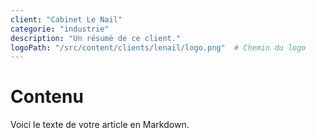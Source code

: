 ```yaml
---
client: "Cabinet Le Nail"
categorie: "industrie"
description: "Un résumé de ce client."
logoPath: "/src/content/clients/lenail/logo.png"  # Chemin du logo
---
```


# Contenu 

Voici le texte de votre article en Markdown.
